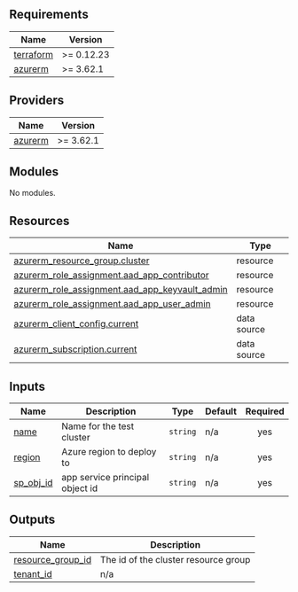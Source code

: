 <!-- BEGIN_TF_DOCS -->
## Requirements

| Name | Version |
|------|---------|
| <a name="requirement_terraform"></a> [terraform](#requirement\_terraform) | >= 0.12.23 |
| <a name="requirement_azurerm"></a> [azurerm](#requirement\_azurerm) | >= 3.62.1 |

## Providers

| Name | Version |
|------|---------|
| <a name="provider_azurerm"></a> [azurerm](#provider\_azurerm) | >= 3.62.1 |

## Modules

No modules.

## Resources

| Name | Type |
|------|------|
| [azurerm_resource_group.cluster](https://registry.terraform.io/providers/hashicorp/azurerm/latest/docs/resources/resource_group) | resource |
| [azurerm_role_assignment.aad_app_contributor](https://registry.terraform.io/providers/hashicorp/azurerm/latest/docs/resources/role_assignment) | resource |
| [azurerm_role_assignment.aad_app_keyvault_admin](https://registry.terraform.io/providers/hashicorp/azurerm/latest/docs/resources/role_assignment) | resource |
| [azurerm_role_assignment.aad_app_user_admin](https://registry.terraform.io/providers/hashicorp/azurerm/latest/docs/resources/role_assignment) | resource |
| [azurerm_client_config.current](https://registry.terraform.io/providers/hashicorp/azurerm/latest/docs/data-sources/client_config) | data source |
| [azurerm_subscription.current](https://registry.terraform.io/providers/hashicorp/azurerm/latest/docs/data-sources/subscription) | data source |

## Inputs

| Name | Description | Type | Default | Required |
|------|-------------|------|---------|:--------:|
| <a name="input_name"></a> [name](#input\_name) | Name for the test cluster | `string` | n/a | yes |
| <a name="input_region"></a> [region](#input\_region) | Azure region to deploy to | `string` | n/a | yes |
| <a name="input_sp_obj_id"></a> [sp\_obj\_id](#input\_sp\_obj\_id) | app service principal object id | `string` | n/a | yes |

## Outputs

| Name | Description |
|------|-------------|
| <a name="output_resource_group_id"></a> [resource\_group\_id](#output\_resource\_group\_id) | The id of the cluster resource group |
| <a name="output_tenant_id"></a> [tenant\_id](#output\_tenant\_id) | n/a |
<!-- END_TF_DOCS -->